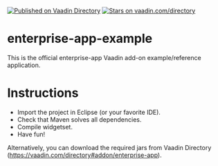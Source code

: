 [![Published on Vaadin  Directory](https://img.shields.io/badge/Vaadin%20Directory-published-00b4f0.svg)](https://vaadin.com/directory/component/enterprise-app)
[![Stars on vaadin.com/directory](https://img.shields.io/vaadin-directory/star/enterprise-app.svg)](https://vaadin.com/directory/component/enterprise-app)

enterprise-app-example
======================

This is the official enterprise-app Vaadin add-on example/reference application.

Instructions
============

 - Import the project in Eclipse (or your favorite IDE).
 - Check that Maven solves all dependencies.
 - Compile widgetset.
 - Have fun!

Alternatively, you can download the required jars from Vaadin Directory (https://vaadin.com/directory#addon/enterprise-app).
